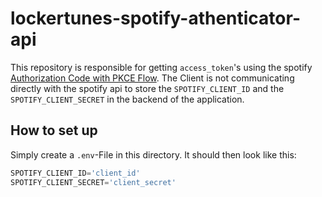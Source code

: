 # lockertunes-spotify-athenticator-api
This repository is responsible for getting `access_token`'s using the spotify [Authorization Code with PKCE Flow](https://developer.spotify.com/documentation/web-api/tutorials/code-pkce-flow).
The Client is not communicating directly with the spotify api to store the `SPOTIFY_CLIENT_ID` and the `SPOTIFY_CLIENT_SECRET` in the backend of the application.

## How to set up
Simply create a `.env`-File in this directory. It should then look like this:
```javascript
SPOTIFY_CLIENT_ID='client_id'
SPOTIFY_CLIENT_SECRET='client_secret'
```